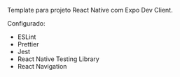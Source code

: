 Template para projeto React Native com Expo Dev Client.

Configurado:

- ESLint
- Prettier
- Jest
- React Native Testing Library
- React Navigation